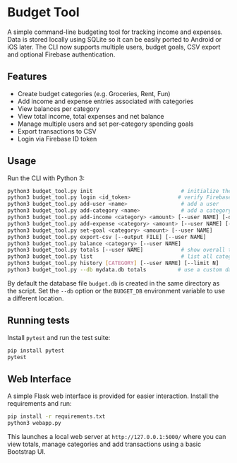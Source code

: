 # Budget Tool

A simple command-line budgeting tool for tracking income and expenses. Data is stored locally using SQLite so it can be easily ported to Android or iOS later. The CLI now supports multiple users, budget goals, CSV export and optional Firebase authentication.

## Features
- Create budget categories (e.g. Groceries, Rent, Fun)
- Add income and expense entries associated with categories
- View balances per category
- View total income, total expenses and net balance
- Manage multiple users and set per-category spending goals
- Export transactions to CSV
- Login via Firebase ID token

## Usage
Run the CLI with Python 3:

```bash
python3 budget_tool.py init                            # initialize the database
python3 budget_tool.py login <id_token>               # verify Firebase token
python3 budget_tool.py add-user <name>                 # add a user
python3 budget_tool.py add-category <name>             # add a category
python3 budget_tool.py add-income <category> <amount> [--user NAME] [-d DESC]
python3 budget_tool.py add-expense <category> <amount> [--user NAME] [-d DESC]
python3 budget_tool.py set-goal <category> <amount> [--user NAME]
python3 budget_tool.py export-csv [--output FILE] [--user NAME]
python3 budget_tool.py balance <category> [--user NAME]
python3 budget_tool.py totals [--user NAME]            # show overall totals
python3 budget_tool.py list                            # list all categories
python3 budget_tool.py history [CATEGORY] [--user NAME] [--limit N]
python3 budget_tool.py --db mydata.db totals          # use a custom database
```

By default the database file `budget.db` is created in the same directory as the
script. Set the `--db` option or the `BUDGET_DB` environment variable to use a
different location.

## Running tests

Install `pytest` and run the test suite:

```bash
pip install pytest
pytest
```

## Web Interface

A simple Flask web interface is provided for easier interaction. Install the requirements and run:

```bash
pip install -r requirements.txt
python3 webapp.py
```

This launches a local web server at `http://127.0.0.1:5000/` where you can view totals, manage categories and add transactions using a basic Bootstrap UI.
